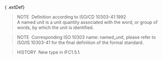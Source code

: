 ﻿{ .extDef}
> NOTE&nbsp; Definition according to ISO/CD 10303-41:1992  
> A named unit is a unit quantity associated with the word, or group of words, by which the unit is identified.

> NOTE&nbsp; Corresponding ISO 10303 name: named_unit, please refer to ISO/IS 10303-41 for the final definition of the formal standard.

> HISTORY&nbsp; New type in IFC1.5.1.
